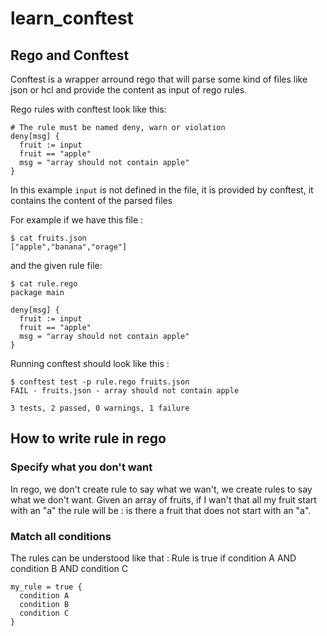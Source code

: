 # learn_conftest

## Rego and Conftest

Conftest is a wrapper arround rego that will parse some kind of
files like json or hcl and provide the content as input of
rego rules.

Rego rules with conftest look like this:

```rego
# The rule must be named deny, warn or violation
deny[msg] {
  fruit := input
  fruit == "apple"
  msg = "array should not contain apple"
}
```

In this example `input` is not defined in the file, it is
provided by conftest, it contains the content of the parsed files

For example if we have this file :

```
$ cat fruits.json
["apple","banana","orage"]
```

and the given rule file:

```
$ cat rule.rego
package main

deny[msg] {
  fruit := input
  fruit == "apple"
  msg = "array should not contain apple"
}
```

Running conftest should look like this :

```
$ conftest test -p rule.rego fruits.json
FAIL - fruits.json - array should not contain apple

3 tests, 2 passed, 0 warnings, 1 failure
```


## How to write rule in rego

### Specify what you don't want

In rego, we don't create rule to say what we wan't, we create rules to say what we don't want.
Given an array of fruits, if I wan't that all my fruit start with an "a"
the rule will be : is there a fruit that does not start with an "a".

### Match all conditions

The rules can be understood like that :
Rule is true if condition A AND condition B AND condition C

```
my_rule = true {
  condition A
  condition B
  condition C
}
```

